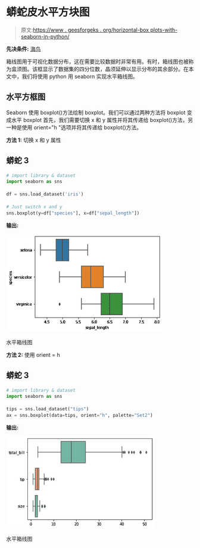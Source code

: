 # 蟒蛇皮水平方块图

> 原文:[https://www . geesforgeks . org/horizontal-box plots-with-seaborn-in-python/](https://www.geeksforgeeks.org/horizontal-boxplots-with-seaborn-in-python/)

**先决条件:** [海鸟](https://www.geeksforgeeks.org/introduction-to-seaborn-python/)

箱线图用于可视化数据分布，这在需要比较数据时非常有用。有时，箱线图也被称为盒须图。该框显示了数据集的四分位数，晶须延伸以显示分布的其余部分。在本文中，我们将使用 python 用 seaborn 实现水平箱线图。

## 水平方框图

Seaborn 使用 boxplot()方法绘制 boxplot。我们可以通过两种方法将 boxplot 变成水平 boxplot 首先，我们需要切换 x 和 y 属性并将其传递给 boxplot()方法，另一种是使用 orient="h "选项并将其传递给 boxplot()方法。

**方法 1:** 切换 x 和 y 属性

## 蟒蛇 3

```py
# import library & dataset
import seaborn as sns

df = sns.load_dataset('iris')

# Just switch x and y
sns.boxplot(y=df["species"], x=df["sepal_length"])
```

**输出:**

![](img/afbd2861e4484ad6e1678add430dbb45.png)

水平箱线图

**方法 2:** 使用 orient = h

## 蟒蛇 3

```py
# import library & dataset
import seaborn as sns

tips = sns.load_dataset("tips")
ax = sns.boxplot(data=tips, orient="h", palette="Set2")
```

**输出:**

![](img/0e4e375fc4e087ded6309779c8f6aa4c.png)

水平箱线图